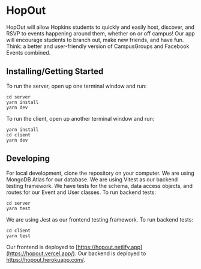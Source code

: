 # HopOut
HopOut will allow Hopkins students to quickly and easily host, discover, and RSVP to events happening around them, whether on or off campus! Our app will encourage students to branch out, make new friends, and have fun. Think: a better and user-friendly version of CampusGroups and Facebook Events combined. 
## Installing/Getting Started
To run the server, open up one terminal window and run:
```shell
cd server
yarn install
yarn dev
```
To run the client, open up another terminal window and run:
```shell
yarn install
cd client
yarn dev
```
## Developing
For local development, clone the repository on your computer.
We are using MongoDB Atlas for our database.
We are using Vitest as our backend testing framework. We have tests for the schema, data access objects, and routes for our Event and User classes.
To run backend tests:
```shell
cd server
yarn test
```
We are using Jest as our frontend testing framework.
To run backend tests:
```shell
cd client
yarn test
```
Our frontend is deployed to [https://hopout.netlify.app](https://hopout.vercel.app/).
Our backend is deployed to https://hopout.herokuapp.com/.
